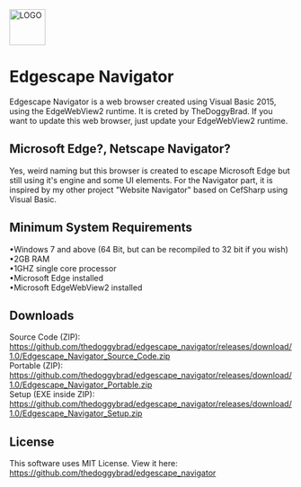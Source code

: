 <img src="https://upload.wikimedia.org/wikipedia/commons/thumb/b/b8/Microsoft_Edge_logo_%282015%E2%80%932019%29.svg/1920px-Microsoft_Edge_logo_%282015%E2%80%932019%29.svg.png" alt="LOGO" width="64"  height="64">

# Edgescape Navigator
Edgescape Navigator is a web browser created using Visual Basic 2015, using the EdgeWebView2 runtime. It is creted by TheDoggyBrad. If you want to update this web browser, just update your EdgeWebView2 runtime.

## Microsoft Edge?, Netscape Navigator?
Yes, weird naming but this browser is created to escape Microsoft Edge but still using it's engine and some UI elements. For the Navigator part, it is inspired by my other project "Website Navigator" based on CefSharp using Visual Basic.

## Minimum System Requirements
•Windows 7 and above (64 Bit, but can be recompiled to 32 bit if you wish)
<br>
•2GB RAM
<br>
•1GHZ single core processor
<br>
•Microsoft Edge installed
<br>
•Microsoft EdgeWebView2 installed

## Downloads
Source Code (ZIP): https://github.com/thedoggybrad/edgescape_navigator/releases/download/1.0/Edgescape_Navigator_Source_Code.zip
<br>
Portable (ZIP): https://github.com/thedoggybrad/edgescape_navigator/releases/download/1.0/Edgescape_Navigator_Portable.zip
<br>
Setup (EXE inside ZIP): https://github.com/thedoggybrad/edgescape_navigator/releases/download/1.0/Edgescape_Navigator_Setup.zip

## License
This software uses MIT License. View it here: https://github.com/thedoggybrad/edgescape_navigator
